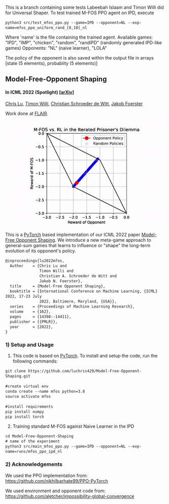This is a branch containing some tests Labeebah Islaam and Timon Willi did for Universal Shaper.
To test trained M-FOS PPO agent on IPD, execute
```Shell
python3 src/test_mfos_ppo.py --game=IPD --opponent=NL --exp-name=mfos_ppo_uniform_rand_[0,10]_nl
```
Where 'name' is the file containing the trained agent.
Available games: "IPD", "IMP", "chicken", "random", "randIPD" (randomly generated IPD-like games)
Opponents: "NL" (naive learner), "LOLA"

The policy of the opponent is also saved within the output file in arrays [state (5 elements), probablity (5 elements)]


## Model-Free-Opponent Shaping

#### In ICML 2022 (Spotlight) [[arXiv]](https://arxiv.org/abs/2205.01447)

[Chris Lu](https://chrislu.page/), [Timon Willi](https://www.timonwilli.com/), [Christian Schroeder de Witt](https://www.schroederdewitt.com/), [Jakob Foerster](https://www.jakobfoerster.com/)

Work done at [FLAIR](https://foersterlab.com/).

<img src="images/mfos_ipd.gif" width="500">

This is a [PyTorch](https://pytorch.org/) based implementation of our ICML 2022 paper [Model-Free Opponent Shaping](https://arxiv.org/abs/2205.01447). We introduce a new meta-game approach to general-sum games that learns to influence or "shape" the long-term evolution of its opponent's policy.  

```
@inproceedings{lu2022mfos,
  Author    = {Chris Lu and
               Timon Willi and
               Christian A. Schroeder de Witt and
               Jakob N. Foerster},
  title     = {Model-Free Opponent Shaping},
  booktitle = {International Conference on Machine Learning, {ICML} 2022, 17-23 July
               2022, Baltimore, Maryland, {USA}},
  series    = {Proceedings of Machine Learning Research},
  volume    = {162},
  pages     = {14398--14411},
  publisher = {{PMLR}},
  year      = {2022},
}
```

### 1) Setup and Usage

1.  This code is based on [PyTorch](https://pytorch.org/). To install and setup the code, run the following commands:
  ```Shell
  git clone https://github.com/luchris429/Model-Free-Opponent-Shaping.git
  
  #create virtual env
  conda create --name mfos python=3.8
  source activate mfos

  #install requirements
  pip install numpy
  pip install torch
  ```


2. Training standard M-FOS against Naive Learner in the IPD
  ```Shell
  cd Model-Free-Opponent-Shaping
  # name of the experiment
  python3 src/main_mfos_ppo.py --game=IPD --opponent=NL --exp-name=runs/mfos_ppo_ipd_nl
  ```


### 2) Acknowledgements
We used the PPO implementation from: https://github.com/nikhilbarhate99/PPO-PyTorch

We used environment and opponent code from: https://github.com/aletcher/impossibility-global-convergence
